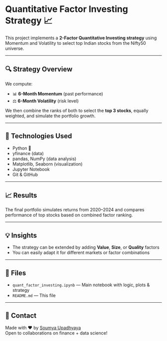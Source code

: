 # Quantitative Factor Investing Strategy 📈

This project implements a **2-Factor Quantitative Investing strategy** using Momentum and Volatility to select top Indian stocks from the Nifty50 universe.

---

## 🔍 Strategy Overview

We compute:
- 📊 **6-Month Momentum** (past performance)
- ⚖️ **6-Month Volatility** (risk level)

We then combine the ranks of both to select the **top 3 stocks**, equally weighted, and simulate the portfolio growth.

---

## 🧠 Technologies Used

- Python 🐍
- yfinance (data)
- pandas, NumPy (data analysis)
- Matplotlib, Seaborn (visualization)
- Jupyter Notebook
- Git & GitHub

---

## 📈 Results

The final portfolio simulates returns from 2020–2024 and compares performance of top stocks based on combined factor ranking.

---

## 💡 Insights

- The strategy can be extended by adding **Value**, **Size**, or **Quality** factors
- You can easily adapt it for different markets or factor combinations

---

## 📂 Files

- `quant_factor_investing.ipynb` — Main notebook with logic, plots & strategy
- `README.md` — This file

---

## 🤝 Contact

Made with ❤️ by [Soumya Upadhyaya](https://github.com/Soumya-8)  
Open to collaborations on finance + data science!

